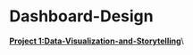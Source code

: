 # Dashboard-Design
**[Project 1:Data-Visualization-and-Storytelling](https://github.com/nafiya1236/Data-Visualization-and-Storytelling/blob/main/superstore%20sales%20data.pbix)**\
